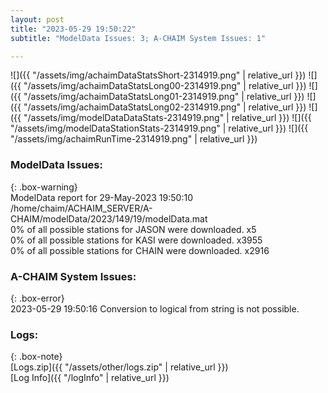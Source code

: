 ```yaml
---
layout: post
title: "2023-05-29 19:50:22"
subtitle: "ModelData Issues: 3; A-CHAIM System Issues: 1"

---
```


![]({{ "/assets/img/achaimDataStatsShort-2314919.png" | relative_url }})
![]({{ "/assets/img/achaimDataStatsLong00-2314919.png" | relative_url }})
![]({{ "/assets/img/achaimDataStatsLong01-2314919.png" | relative_url }})
![]({{ "/assets/img/achaimDataStatsLong02-2314919.png" | relative_url }})
![]({{ "/assets/img/modelDataDataStats-2314919.png" | relative_url }})
![]({{ "/assets/img/modelDataStationStats-2314919.png" | relative_url }})
![]({{ "/assets/img/achaimRunTime-2314919.png" | relative_url }})


### ModelData Issues:  
  
{: .box-warning}  
 ModelData report for 29-May-2023 19:50:10   
 /home/chaim/ACHAIM_SERVER/A-CHAIM/modelData/2023/149/19/modelData.mat   
 0% of all possible stations for JASON were downloaded. x5   
 0% of all possible stations for KASI were downloaded. x3955   
 0% of all possible stations for CHAIN were downloaded. x2916   
  
### A-CHAIM System Issues:  
  
{: .box-error}  
2023-05-29 19:50:16 Conversion to logical from string is not possible.  

### Logs:  
  
{: .box-note}  
[Logs.zip]({{ "/assets/other/logs.zip" | relative_url }})  
[Log Info]({{ "/logInfo" | relative_url }})  

